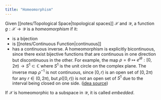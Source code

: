 ```yaml
---
title: "Homeomorphism"
---
```

Given [[notes/Topological Space|topological spaces]] $\mathcal{X}$ and $\mathcal{Y}$, a function $g:\mathcal{X}\rightarrow\mathcal{Y}$ is a *homeomorphism* if it:
- is a bijection
- is [[notes/Continuous Function|continuous]]
- has a continuous inverse.
A homeomorphism is explicitly bicontinuous, since there exist bijective functions that are continuous in one direction but discontinuous in the other. For example, the map $\rho = \theta\mapsto e^{i\theta}:[0,2\pi)\to S^1\subset\mathbb{C}$ where $S^1$ is the unit circle on the complex plane. The inverse map $\rho^{-1}$ is not continuous, since $[0,r)$ is an open set of $[0,2\pi)$ for any $r\in(0,2\pi)$, but $\rho([0,r))$ is not an open set of $S^1$ due to the interval being closed on one side.  ([idea source](https://math.stackexchange.com/a/1855569))

If $\mathcal{X}$ is homeomorphic to a subspace in $\mathcal{Y}$, it is called *embedded*.